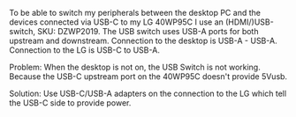 To be able to switch my peripherals between the desktop PC and the devices connected via USB-C to my LG 40WP95C I use an (HDMI/)USB-switch, SKU: DZWP2019. The USB switch uses USB-A ports for both upstream and downstream. Connection to the desktop is USB-A - USB-A. Connection to the LG is USB-C to USB-A.

Problem: When the desktop is not on, the USB Switch is not working. Because the USB-C upstream port on the 40WP95C doesn't provide 5Vusb.

Solution: Use USB-C/USB-A adapters on the connection to the LG which tell the USB-C side to provide power.
